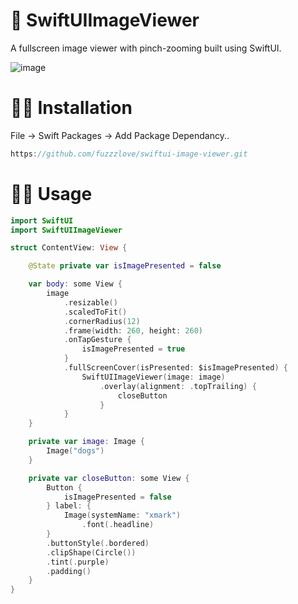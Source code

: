 # 🌅 SwiftUIImageViewer

A fullscreen image viewer with pinch-zooming built using SwiftUI.

![image](https://media.giphy.com/media/68H9UkT4pYKXpnCkkj/giphy.gif)

# 👩‍🔧 Installation

File -> Swift Packages -> Add Package Dependancy..

```Swift
https://github.com/fuzzzlove/swiftui-image-viewer.git
```

# 👩‍💻 Usage

```Swift
import SwiftUI
import SwiftUIImageViewer

struct ContentView: View {

    @State private var isImagePresented = false

    var body: some View {
        image
            .resizable()
            .scaledToFit()
            .cornerRadius(12)
            .frame(width: 260, height: 260)
            .onTapGesture {
                isImagePresented = true
            }
            .fullScreenCover(isPresented: $isImagePresented) {
                SwiftUIImageViewer(image: image)
                    .overlay(alignment: .topTrailing) {
                        closeButton
                    }
            }
    }

    private var image: Image {
        Image("dogs")
    }

    private var closeButton: some View {
        Button {
            isImagePresented = false
        } label: {
            Image(systemName: "xmark")
                .font(.headline)
        }
        .buttonStyle(.bordered)
        .clipShape(Circle())
        .tint(.purple)
        .padding()
    }
}
```


